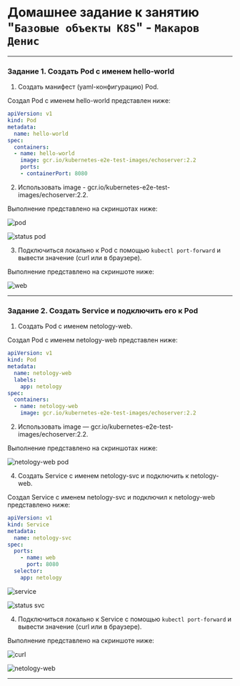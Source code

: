 # Домашнее задание к занятию "`Базовые объекты K8S`" - `Макаров Денис`

---

### Задание 1. Создать Pod с именем hello-world

1. Создать манифест (yaml-конфигурацию) Pod.

Создал Pod c именем hello-world представлен ниже:

```yaml
apiVersion: v1
kind: Pod
metadata:
  name: hello-world
spec:
  containers:
  - name: hello-world
    image: gcr.io/kubernetes-e2e-test-images/echoserver:2.2
    ports:
    - containerPort: 8080
```
2. Использовать image - gcr.io/kubernetes-e2e-test-images/echoserver:2.2.

Выполнение представлено на скриншотах ниже:

![pod](https://github.com/user-attachments/assets/fb5523fc-bb57-4d2d-a046-23affd6fc40c)

![status pod](https://github.com/user-attachments/assets/130a6d82-f40b-4e4b-9ea1-c22d646e2b93)

3. Подключиться локально к Pod с помощью `kubectl port-forward` и вывести значение (curl или в браузере).

Выполнение представлено на скриншоте ниже:

![web](https://github.com/user-attachments/assets/f52f2a32-9214-4de0-8099-2b1c621c5536)

------

### Задание 2. Создать Service и подключить его к Pod

1. Создать Pod с именем netology-web.

Создал Pod с именем netology-web представлен ниже:

```yaml
apiVersion: v1
kind: Pod
metadata:
  name: netology-web
  labels:
    app: netology
spec:
  containers:
  - name: netology-web
    image: gcr.io/kubernetes-e2e-test-images/echoserver:2.2
```
2. Использовать image — gcr.io/kubernetes-e2e-test-images/echoserver:2.2.

Выполнение представлено на скриншотах ниже:

![netology-web pod](https://github.com/user-attachments/assets/118f6397-1365-4d3f-8d88-d90fcab130bd)

4. Создать Service с именем netology-svc и подключить к netology-web.

Создал Service c именем netology-svc и подключил к netology-web представлено ниже:

```yaml
apiVersion: v1
kind: Service
metadata:
  name: netology-svc
spec:
  ports:
    - name: web
      port: 8080
  selector:
    app: netology
```
![service](https://github.com/user-attachments/assets/f64f8b9b-12f2-4fd5-851b-995000919f27)

![status svc](https://github.com/user-attachments/assets/ff20a500-9fba-4e92-b3c9-c506077a42b1)

4. Подключиться локально к Service с помощью `kubectl port-forward` и вывести значение (curl или в браузере).

Выполнение представлено на скриншоте ниже:

![curl](https://github.com/user-attachments/assets/7963aca3-2ee2-4107-982e-17e617460b3a)


![netology-web](https://github.com/user-attachments/assets/f7a6d1dc-1e52-433d-a9f7-d2651a0f2005)

------
